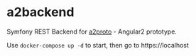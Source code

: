 a2backend
=========

Symfony REST Backend for [a2proto](https://github.com/mickaelmarchal/a2proto) - Angular2 prototype.

Use `docker-compose up -d` to start, then go to https://localhost



